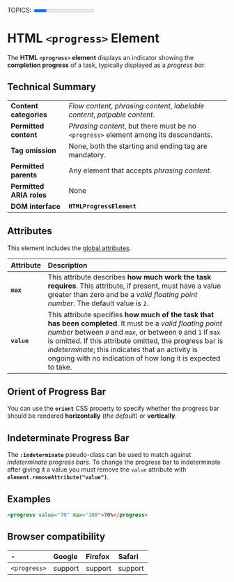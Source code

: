 TOPICS: <progress>
        <progress> max attribute
        <progress> value attribute

# HTML `<progress>` Element

The **HTML `<progress>` element** displays an indicator showing the **completion progress** of a task,
typically displayed as a *progress bar*.

## Technical Summary

|  |  |
| :-- | :-- |
| **Content categories** | *Flow content*, *phrasing content*, *labelable content*, *palpable content*.|
| **Permitted content** | *Phrasing content*, but there must be no `<progress>` element among its descendants. |
| **Tag omission** | None, both the starting and ending tag are mandatory. |
| **Permitted parents** | Any element that accepts *phrasing content*. |
| **Permitted ARIA roles** | None |
| **DOM interface** | **`HTMLProgressElement`** |

## Attributes

This element includes the [global attributes](/en/webfrontend/HTML_Global_Attributes).

| Attribute | Description |
| :-- | :-- |
| **`max`** | This attribute describes **how much work the task requires**. This attribute, if present, must have a value greater than zero and be a *valid floating point number*. The default value is *`1`*. |
| **`value`** | This attribute specifies **how much of the task that has been completed**. It must be a *valid floating point number* between *`0`* and *`max`*, or between `0` and `1` if `max` is omitted. If this attribute omitted, the progress bar is *indeterminate*; this indicates that an activity is ongoing with no indication of how long it is expected to take. |

## Orient of Progress Bar

You can use the **`orient`** CSS property to specify whether the progress bar
should be rendered **horizontally** (*the default*) or **vertically**.

## Indeterminate Progress Bar

The **`:indeterminate`** pseudo-class can be used to match against *indeterminate progress bars*.
To change the progress bar to indeterminate after giving it a value you must
remove the `value` attribute with **`element.removeAttribute("value")`**.

## Examples

```html
<progress value="70" max="100">70%</progress>
```

## Browser compatibility

| - | Google | Firefox | Safari |
| :--- | :--- | :--- | :--- |
| `<progress>` | support | support | support |
